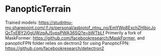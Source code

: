 # PanopticTerrain

Trained models: https://studntnu-my.sharepoint.com/:f:/g/personal/asbjotof_ntnu_no/EmYWp8ExchZHlbicJoQcTxEBY2j0gUWzpAJ5vpsPWA36SQ?e=bWTbLf
Primerily a fork of MaskFormer: https://github.com/facebookresearch/MaskFormer, 
and panopticFPN folder relies on dectron2 for using PanopticFPN: https://github.com/facebookresearch/detectron2
  
